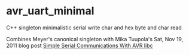 # avr_uart_minimal
C++ singleton minimalistic serial write char and hex byte and char read

Combines Meyer's canonical singleton with Mika Tuupola's Sat, Nov 19, 2011 blog post [Simple Serial Communications With AVR libc](https://appelsiini.net/2011/simple-usart-with-avr-libc/)
